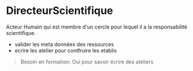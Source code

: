  
# DirecteurScientifique  

Acteur Humain qui est membre d'un cercle pour lequel il a la responsabilité scientifique.

- valider les meta données des ressources
- ecrire les atelier pour contfruire les etablis


> Besoin en formation: Oui pour savoir écrire des ateliers

